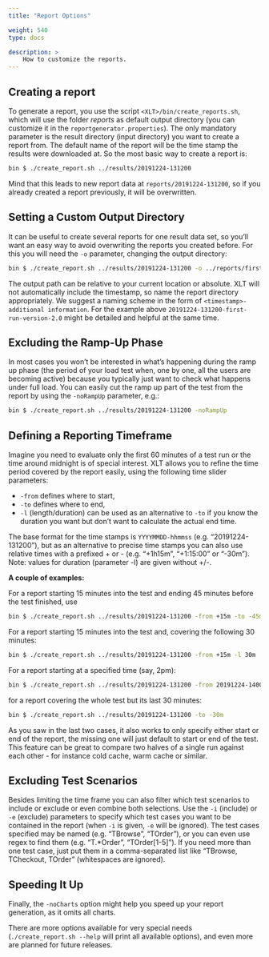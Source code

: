 ```yaml
---
title: "Report Options"

weight: 540
type: docs

description: >
    How to customize the reports.
---
```


## Creating a report

To generate a report, you use the script `<XLT>/bin/create_reports.sh`, which will use the folder *reports* as default output directory (you can customize it in the `reportgenerator.properties`). The only mandatory parameter is the result directory (input directory) you want to create a report from. The default name of the report will be the time stamp the results were downloaded at. So the most basic way to create a report is:

```bash
bin $ ./create_report.sh ../results/20191224-131200
```

Mind that this leads to new report data at `reports/20191224-131200`, so if you already created a report previously, it will be overwritten.

## Setting a Custom Output Directory

It can be useful to create several reports for one result data set, so you’ll want an easy way to avoid overwriting the reports you created before. For this you will need the `-o` parameter, changing the output directory:

```bash
bin $ ./create_report.sh ../results/20191224-131200 -o ../reports/first-run
```

The output path can be relative to your current location or absolute. XLT will not automatically include the timestamp, so name the report directory appropriately. We suggest a naming scheme in the form of `<timestamp>-additional information`. For the example above `20191224-131200-first-run-version-2.0` might be detailed and helpful at the same time.

## Excluding the Ramp-Up Phase

In most cases you won’t be interested in what’s happening during the ramp up phase (the period of your load test when, one by one, all the users are becoming active) because you typically just want to check what happens under full load. You can easily cut the ramp up part of the test from the report by using the `-noRampUp` parameter, e.g.:

```bash
bin $ ./create_report.sh ../results/20191224-131200 -noRampUp
```

## Defining a Reporting Timeframe

Imagine you need to evaluate only the first 60 minutes of a test run or the time around midnight is of special interest. XLT allows you to refine the time period covered by the report easily, using the following time slider parameters:

- `-from` defines where to start,
- `-to` defines where to end, 
- `-l` (length/duration) can be used as an alternative to `-to` if you know the duration you want but don’t want to calculate the actual end time.

The base format for the time stamps is `YYYYMMDD-hhmmss` (e.g. “20191224-131200”), but as an alternative to precise time stamps you can also use relative times with a prefixed + or - (e.g. “+1h15m”, “+1:15:00” or “-30m”). Note: values for  duration (parameter -l) are given without +/-. 

**A couple of examples:**

For a report starting 15 minutes into the test and ending 45 minutes before the test finished, use
```bash
bin $ ./create_report.sh ../results/20191224-131200 -from +15m -to -45m
```

For a report starting 15 minutes into the test and, covering the following 30 minutes:
```bash
bin $ ./create_report.sh ../results/20191224-131200 -from +15m -l 30m
```

For a report starting at a specified time (say, 2pm):
```bash
bin $ ./create_report.sh ../results/20191224-131200 -from 20191224-140000
```

for a report covering the whole test but its last 30 minutes:
```bash
bin $ ./create_report.sh ../results/20191224-131200 -to -30m
```

As you saw in the last two cases, it also works to only specify either start or end of the report, the missing one will just default to start or end of the test. This feature can be great to compare two halves of a single run against each other - for instance cold cache, warm cache or similar.

## Excluding Test Scenarios

Besides limiting the time frame you can also filter which test scenarios to include or exclude or even combine both selections. Use the `-i` (include) or `-e` (exclude) parameters to specify which test cases you want to be contained in the report (when `-i` is given, `-e` will be ignored). The test cases specified may be named (e.g. “TBrowse”, “TOrder”), or you can even use regex to find them (e.g. “T.\*Order”, “TOrder[1-5]”). If you need more than one test case, just put them in a comma-separated list like “TBrowse, TCheckout, TOrder” (whitespaces are ignored). 

## Speeding It Up

Finally, the `-noCharts` option might help you speed up your report generation, as it omits all charts.

There are more options available for very special needs (`./create_report.sh --help` will print all available options), and even more are planned for future releases.


